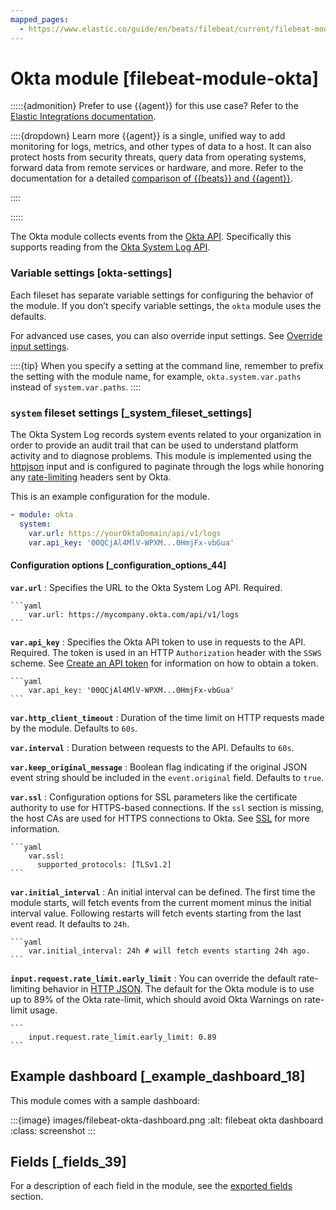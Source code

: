```yaml
---
mapped_pages:
  - https://www.elastic.co/guide/en/beats/filebeat/current/filebeat-module-okta.html
---
```


# Okta module [filebeat-module-okta]

:::::{admonition} Prefer to use {{agent}} for this use case?
Refer to the [Elastic Integrations documentation](integration-docs://reference/okta.md).

::::{dropdown} Learn more
{{agent}} is a single, unified way to add monitoring for logs, metrics, and other types of data to a host. It can also protect hosts from security threats, query data from operating systems, forward data from remote services or hardware, and more. Refer to the documentation for a detailed [comparison of {{beats}} and {{agent}}](docs-content://reference/fleet/index.md).

::::


:::::


The Okta module collects events from the [Okta API](https://developer.okta.com/docs/reference/). Specifically this supports reading from the [Okta System Log API](https://developer.okta.com/docs/reference/api/system-log/).


### Variable settings [okta-settings]

Each fileset has separate variable settings for configuring the behavior of the module. If you don’t specify variable settings, the `okta` module uses the defaults.

For advanced use cases, you can also override input settings. See [Override input settings](/reference/filebeat/advanced-settings.md).

::::{tip}
When you specify a setting at the command line, remember to prefix the setting with the module name, for example, `okta.system.var.paths` instead of `system.var.paths`.
::::



### `system` fileset settings [_system_fileset_settings]

The Okta System Log records system events related to your organization in order to provide an audit trail that can be used to understand platform activity and to diagnose problems. This module is implemented using the [httpjson](/reference/filebeat/filebeat-input-httpjson.md) input and is configured to paginate through the logs while honoring any [rate-limiting](https://developer.okta.com/docs/reference/rate-limits/) headers sent by Okta.

This is an example configuration for the module.

```yaml
- module: okta
  system:
    var.url: https://yourOktaDomain/api/v1/logs
    var.api_key: '00QCjAl4MlV-WPXM...0HmjFx-vbGua'
```


#### Configuration options [_configuration_options_44]

**`var.url`**
:   Specifies the URL to the Okta System Log API. Required.

    ```yaml
        var.url: https://mycompany.okta.com/api/v1/logs
    ```


**`var.api_key`**
:   Specifies the Okta API token to use in requests to the API. Required. The token is used in an HTTP `Authorization` header with the `SSWS` scheme. See [ Create an API token](https://developer.okta.com/docs/guides/create-an-api-token/create-the-token/) for information on how to obtain a token.

    ```yaml
        var.api_key: '00QCjAl4MlV-WPXM...0HmjFx-vbGua'
    ```


**`var.http_client_timeout`**
:   Duration of the time limit on HTTP requests made by the module. Defaults to `60s`.

**`var.interval`**
:   Duration between requests to the API. Defaults to `60s`.

**`var.keep_original_message`**
:   Boolean flag indicating if the original JSON event string should be included in the `event.original` field. Defaults to `true`.

**`var.ssl`**
:   Configuration options for SSL parameters like the certificate authority to use for HTTPS-based connections. If the `ssl` section is missing, the host CAs are used for HTTPS connections to Okta. See [SSL](/reference/filebeat/configuration-ssl.md) for more information.

    ```yaml
        var.ssl:
          supported_protocols: [TLSv1.2]
    ```


**`var.initial_interval`**
:   An initial interval can be defined. The first time the module starts, will fetch events from the current moment minus the initial interval value. Following restarts will fetch events starting from the last event read. It defaults to `24h`.

    ```yaml
        var.initial_interval: 24h # will fetch events starting 24h ago.
    ```


**`input.request.rate_limit.early_limit`**
:   You can override the default rate-limiting behavior in [HTTP JSON](/reference/filebeat/filebeat-input-httpjson.md). The default for the Okta module is to use up to 89% of the Okta rate-limit, which should avoid Okta Warnings on rate-limit usage.

    ```
        input.request.rate_limit.early_limit: 0.89
    ```



## Example dashboard [_example_dashboard_18]

This module comes with a sample dashboard:

:::{image} images/filebeat-okta-dashboard.png
:alt: filebeat okta dashboard
:class: screenshot
:::


## Fields [_fields_39]

For a description of each field in the module, see the [exported fields](/reference/filebeat/exported-fields-okta.md) section.

